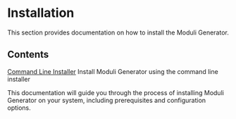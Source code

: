 # Installation

This section provides documentation on how to install the Moduli Generator.

## Contents

[Command Line Installer](command_line_installer.md)
Install Moduli Generator using the command line installer

This documentation will guide you through the process of installing Moduli Generator on your system, including
prerequisites and configuration options.